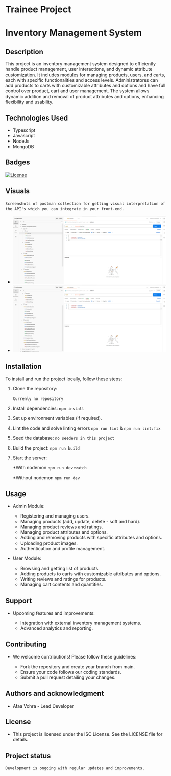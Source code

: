 # Trainee Project

# Inventory Management System

## Description

This project is an inventory management system designed to efficiently handle product management, user interactions, and dynamic attribute customization. It includes modules for managing products, users, and carts, each with specific functionalities and access levels. Administratores can add products to carts with customizable attributes and options and have full control over product, cart and user management. The system allows dynamic addition and removal of product attributes and options, enhancing flexibility and usability.

## Technologies Used

- Typescript
- Javascript
- NodeJs
- MongoDB

## Badges

[![License](https://img.shields.io/badge/license-ISC-blue.svg)](https://opensource.org/licenses/ISC)

## Visuals

`Screenshots of postman collection for getting visual interpretation of the API's which you can integrate in your front-end.`

- ![Screenshot](./public/images/screenshots/postman_5.png)
- ![Screenshot](./public/images/screenshots/postman_6.png)

## Installation

To install and run the project locally, follow these steps:

1. Clone the repository:

   `Currenly no repository`

2. Install dependencies:
   `npm install`
3. Set up environment variables (if required).

4. Lint the code and solve linting errors
   `npm run lint` & `npm run lint:fix`

5. Seed the database:
   `no seeders in this project`
6. Build the project:
   `npm run build`

7. Start the server:

   \*With nodemon
   `npm run dev:watch`

   \*Without nodemon
   `npm run dev`

## Usage

- Admin Module:

  - Registering and managing users.
  - Managing products (add, update, delete - soft and hard).
  - Managing product reviews and ratings.
  - Managing product attributes and options.
  - Adding and removing products with specific attributes and options.
  - Uploading product images.
  - Authentication and profile management.

- User Module:

  - Browsing and getting list of products.
  - Adding products to carts with customizable attributes and options.
  - Writing reviews and ratings for products.
  - Managing cart contents and quantities.

## Support

- Upcoming features and improvements:

  - Integration with external inventory management systems.
  - Advanced analytics and reporting.

## Contributing

- We welcome contributions! Please follow these guidelines:

  - Fork the repository and create your branch from main.
  - Ensure your code follows our coding standards.
  - Submit a pull request detailing your changes.

## Authors and acknowledgment

- Ataa Vohra - Lead Developer

## License

- This project is licensed under the ISC License. See the LICENSE file for details.

## Project status

`Development is ongoing with regular updates and improvements.`
